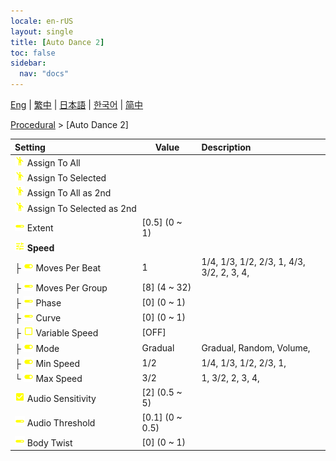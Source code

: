 ```yaml
---
locale: en-rUS
layout: single
title: [Auto Dance 2]
toc: false
sidebar:
  nav: "docs"
---
```

[Eng](/dancexr/menu/2025.4/motion/auto_dance_2) | [繁中](/tw/dancexr/menu/2025.4/motion/auto_dance_2) | [日本語](/jp/dancexr/menu/2025.4/motion/auto_dance_2) | [한국어](/kr/dancexr/menu/2025.4/motion/auto_dance_2) | [简中](/zh/dancexr/menu/2025.4/motion/auto_dance_2)

[Procedural](../menu#Procedural) > [Auto Dance 2]



| Setting | Value | Description |
| :--- | --- | :--- |
|<nobr><img src="/images/icon/ic_motion.png" alt="motion icon"/> Assign To All</nobr>|| 
|<nobr><img src="/images/icon/ic_motion.png" alt="motion icon"/> Assign To Selected</nobr>|| 
|<nobr><img src="/images/icon/ic_motion.png" alt="motion icon"/> Assign To All as 2nd</nobr>|| 
|<nobr><img src="/images/icon/ic_motion.png" alt="motion icon"/> Assign To Selected as 2nd</nobr>|| 
|<nobr><img src="/images/icon/ic_slider.png" alt="slider icon"/> Extent</nobr>| [0.5] (0 ~ 1) | 
|<nobr><img src="/images/icon/ic_tune.png" alt="tune icon"/> <b>Speed</b></nobr>| | 
|<nobr>├&nbsp;<img src="/images/icon/ic_toggle_on.png" alt="toggle on icon"/> Moves Per Beat</nobr>| 1 | 1/4, 1/3, 1/2, 2/3, 1, 4/3, 3/2, 2, 3, 4, 
|<nobr>├&nbsp;<img src="/images/icon/ic_slider.png" alt="slider icon"/> Moves Per Group</nobr>| [8] (4 ~ 32) | 
|<nobr>├&nbsp;<img src="/images/icon/ic_slider.png" alt="slider icon"/> Phase</nobr>| [0] (0 ~ 1) | 
|<nobr>├&nbsp;<img src="/images/icon/ic_slider.png" alt="slider icon"/> Curve</nobr>| [0] (0 ~ 1) | 
|<nobr>├&nbsp;<img src="/images/icon/ic_check_off.png" alt="check off icon"/> Variable Speed</nobr>| [OFF] | 
|<nobr>├&nbsp;<img src="/images/icon/ic_toggle_on.png" alt="toggle on icon"/> Mode</nobr>| Gradual | Gradual, Random, Volume, 
|<nobr>├&nbsp;<img src="/images/icon/ic_toggle_on.png" alt="toggle on icon"/> Min Speed</nobr>| 1/2 | 1/4, 1/3, 1/2, 2/3, 1, 
|<nobr>└&nbsp;<img src="/images/icon/ic_toggle_on.png" alt="toggle on icon"/> Max Speed</nobr>| 3/2 | 1, 3/2, 2, 3, 4, 
|<nobr><img src="/images/icon/ic_check_on.png" alt="check on icon"/> Audio Sensitivity</nobr>| [2] (0.5 ~ 5) | 
|<nobr><img src="/images/icon/ic_slider.png" alt="slider icon"/> Audio Threshold</nobr>| [0.1] (0 ~ 0.5) | 
|<nobr><img src="/images/icon/ic_slider.png" alt="slider icon"/> Body Twist</nobr>| [0] (0 ~ 1) | 

